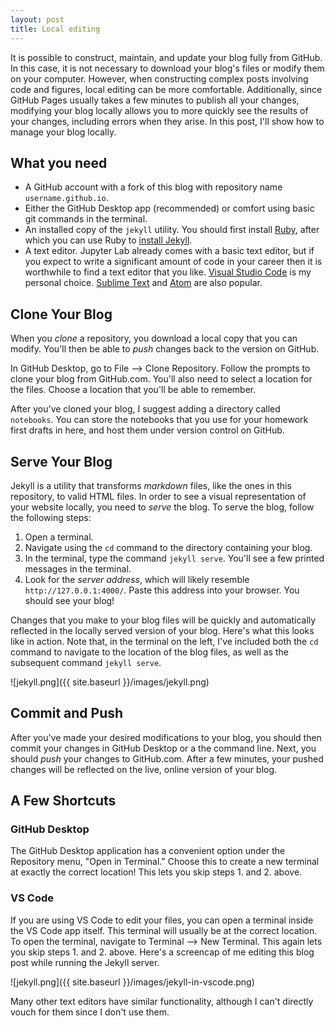 ```yaml
---
layout: post
title: Local editing
---
```


It is possible to construct, maintain, and update your blog fully from GitHub. In this case, it is not necessary to download your blog's files or modify them on your computer. However, when constructing complex posts involving code and figures, local editing can be more comfortable. Additionally, since GitHub Pages usually takes a few minutes to publish all your changes, modifying your blog locally allows you to more quickly see the results of your changes, including errors when they arise. In this post, I'll show how to manage your blog locally. 

## What you need

- A GitHub account with a fork of this blog with repository name `username.github.io`. 
- Either the GitHub Desktop app (recommended) or comfort using basic git commands in the terminal. 
- An installed copy of the `jekyll` utility. You should first install [Ruby](https://www.ruby-lang.org/en/downloads/), after which you can use Ruby to [install Jekyll](https://jekyllrb.com/docs/installation/). 
- A text editor. Jupyter Lab already comes with a basic text editor, but if you expect to write a significant amount of code in your career then it is worthwhile to find a text editor that you like. [Visual Studio Code](https://code.visualstudio.com/) is my personal choice. [Sublime Text](https://www.sublimetext.com/) and [Atom](https://atom.io/) are also popular. 

## Clone Your Blog

When you *clone* a repository, you download a local copy that you can modify. You'll then be able to *push* changes back to the version on GitHub. 

In GitHub Desktop, go to File --> Clone Repository. Follow the prompts to clone your blog from GitHub.com. You'll also need to select a location for the files. Choose a location that you'll be able to remember. 

After you've cloned your blog, I suggest adding a directory called `notebooks`. You can store the notebooks that you use for your homework first drafts in here, and host them under version control on GitHub. 

## Serve Your Blog

Jekyll is a utility that transforms *markdown* files, like the ones in this repository, to valid HTML files. In order to see a visual representation of your website locally, you need to *serve* the blog. To serve the blog, follow the following steps: 

1. Open a terminal. 
2. Navigate using the `cd` command to the directory containing your blog. 
3. In the terminal, type the command `jekyll serve`. You'll see a few printed messages in the terminal. 
4. Look for the *server address*, which will likely resemble `http://127.0.0.1:4000/`. Paste this address into your browser. You should see your blog! 

Changes that you make to your blog files will be quickly and automatically reflected in the locally served version of your blog. Here's what this looks like in action. Note that, in the terminal on the left, I've included both the `cd` command to navigate to the location of the blog files, as well as the subsequent command `jekyll serve`.  

![jekyll.png]({{ site.baseurl }}/images/jekyll.png)

## Commit and Push

After you've made your desired modifications to your blog, you should then commit your changes in GitHub Desktop or a the command line. Next, you should *push* your changes to GitHub.com. After a few minutes, your pushed changes will be reflected on the live, online version of your blog. 

## A Few Shortcuts

### GitHub Desktop

The GitHub Desktop application has a convenient option under the Repository menu, "Open in Terminal." Choose this to create a new terminal at exactly the correct location! This lets you skip steps 1. and 2. above. 

### VS Code

If you are using VS Code to edit your files, you can open a terminal inside the VS Code app itself. This terminal will usually be at the correct location. To open the terminal, navigate to Terminal --> New Terminal. This again lets you skip steps 1. and 2. above. Here's a screencap of me editing this blog post while running the Jekyll server. 

![jekyll.png]({{ site.baseurl }}/images/jekyll-in-vscode.png)

Many other text editors have similar functionality, although I can't directly vouch for them since I don't use them. 



